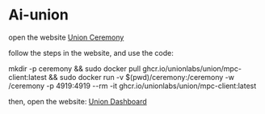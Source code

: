 # Ai-union

open the website
[Union Ceremony](https://ceremony.union.build/)

follow the steps in the website, and use the code:

mkdir -p ceremony && sudo docker pull ghcr.io/unionlabs/union/mpc-client:latest && sudo docker run -v $(pwd)/ceremony:/ceremony -w /ceremony -p 4919:4919 --rm -it ghcr.io/unionlabs/union/mpc-client:latest

then, open the website:
[Union Dashboard](https://dashboard.union.build/achievements)
